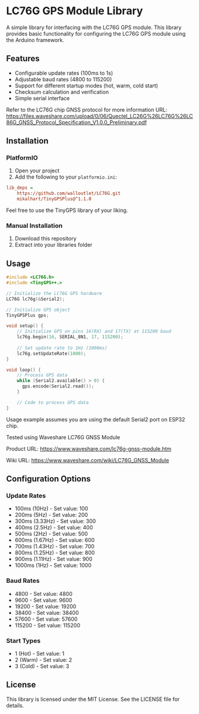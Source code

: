 # LC76G GPS Module Library

A simple library for interfacing with the LC76G GPS module. This library provides basic functionality for configuring the LC76G GPS module using the Arduino framework.

## Features
- Configurable update rates (100ms to 1s)
- Adjustable baud rates (4800 to 115200)
- Support for different startup modes (hot, warm, cold start)
- Checksum calculation and verification
- Simple serial interface

Refer to the LC76G chip GNSS protocol for more information
URL: https://files.waveshare.com/upload/0/06/Quectel_LC26G%26LC76G%26LC86G_GNSS_Protocol_Specification_V1.0.0_Preliminary.pdf

## Installation

### PlatformIO
1. Open your project
2. Add the following to your `platformio.ini`:

```ini
lib_deps =
    https://github.com/walloutlet/LC76G.git
    mikalhart/TinyGPSPlus@^1.1.0
```
Feel free to use the TinyGPS library of your liking.

### Manual Installation
1. Download this repository
2. Extract into your libraries folder

## Usage

```cpp
#include <LC76G.h>
#include <TinyGPS++.>

// Initialize the LC76G GPS hardware
LC76G lc76g(&Serial2);

// Initialize GPS object
TinyGPSPlus gps;

void setup() {
    // Initialize GPS on pins 16(RX) and 17(TX) at 115200 baud
    lc76g.begin(16, SERIAL_8N1, 17, 115200);
    
    // Set update rate to 1Hz (1000ms)
    lc76g.setUpdateRate(1000);
}

void loop() {
    // Process GPS data
    while (Serial2.available() > 0) {
      gps.encode(Serial2.read());
    }

    // Code to process GPS data
}
```

Usage example assumes you are using the default Serial2 port on ESP32 chip.

Tested using Waveshare LC76G GNSS Module

Product URL: https://www.waveshare.com/lc76g-gnss-module.htm

Wiki URL: https://www.waveshare.com/wiki/LC76G_GNSS_Module

## Configuration Options

### Update Rates
- 100ms (10Hz)    - Set value: 100
- 200ms (5Hz)     - Set value: 200
- 300ms (3.33Hz)  - Set value: 300
- 400ms (2.5Hz)   - Set value: 400
- 500ms (2Hz)     - Set value: 500
- 600ms (1.67Hz)  - Set value: 600
- 700ms (1.43Hz)  - Set value: 700
- 800ms (1.25Hz)  - Set value: 800
- 900ms (1.11Hz)  - Set value: 900
- 1000ms (1Hz)    - Set value: 1000

### Baud Rates
- 4800    - Set value: 4800
- 9600    - Set value: 9600
- 19200   - Set value: 19200
- 38400   - Set value: 38400
- 57600   - Set value: 57600
- 115200  - Set value: 115200

### Start Types
- 1 (Hot)   - Set value: 1
- 2 (Warm)  - Set value: 2
- 3 (Cold)  - Set value: 3

## License
This library is licensed under the MIT License. See the LICENSE file for details.
